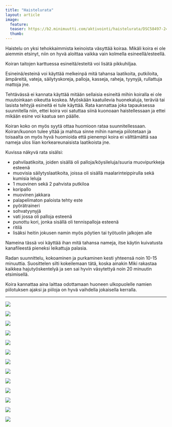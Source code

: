```yaml
---
title: "Haistelurata"
layout: article
image:
  feature:
  teaser: https://b2.minimuutti.com/aktivointi/haistelurata/DSC58497-245px.jpg
  thumb:
---
```


Haistelu on yksi tehokkaimmista keinoista väsyttää koiraa. Mikäli koira ei ole aiemmin etsinyt, niin on hyvä aloittaa vaikka vain kolmella esineellä/esteellä.

Koiran taitojen karttuessa esineitä/esteitä voi lisätä pikkuhiljaa.

Esineinä/esteinä voi käyttää melkeinpä mitä tahansa laatikoita, putkiloita, ämpäreitä, vateja, säilytyskoreja, palloja, kasseja, raheja, tyynyjä, rullattuja mattoja jne.

Tehtävässä ei kannata käyttää mitään sellaisia esineitä mihin koiralla ei ole muutoinkaan oikeutta koskea. Myöskään kaatuilevia huonekaluja, teräviä tai lasista tehtyjä esineitä ei tule käyttää. Rata kannattaa joka tapauksessa suunnitella niin, ettei koira voi satuttaa siinä kuonoaan haistellessaan ja ettei mikään esine voi kaatua sen päälle.

Koiran koko on myös syytä ottaa huomioon rataa suunnitellessaan. Koiran/kuonon tulee yltää ja mahtua sinne mihin nameja piilotetaan ja toisaalta on myös hyvä huomioida että pienempi koira ei välttämättä saa nameja ulos liian korkeareunaisista laatikoista jne.

Kuvissa näkyvä rata sisälsi:

- pahvilaatikoita, joiden sisällä oli palloja/köysileluja/suuria muovipurkkeja esteenä
- muovisia säilytyslaatikoita, joissa oli sisällä maalarinteippirulla sekä kumisia leluja
- 1 muovinen sekä 2 pahvista putkiloa
- koripallo
- muovinen jakkara
- palapelimaton paloista tehty este
- pyörätraineri
- sohvatyynyjä
- vati jossa oli palloja esteenä
- punottu kori, jonka sisällä oli tennispalloja esteenä
- ritilä
- lisäksi heitin jokusen namin myös pöytien tai työtuolin jalkojen alle

Nameina tässä voi käyttää ihan mitä tahansa nameja, itse käytin kuivatusta kanafileestä pieneksi leikattuja palasia.

Radan suunnittelu, kokoaminen ja purkaminen kesti yhteensä noin 10-15 minuuttia. Suosittelen silti kokeilemaan tätä, koska ainakin Miki rakastaa kaikkea hajutyöskentelyä ja sen sai hyvin väsytettyä noin 20 minuutin etsimisellä. 

Koira kannattaa aina laittaa odottamaan huoneen ulkopuolelle namien piilotuksen ajaksi ja piiloja on hyvä vaihdella jokaisella kerralla.

---

![](https://b2.minimuutti.com/aktivointi/haistelurata/DSC58497-800px.jpg)

![](https://b2.minimuutti.com/aktivointi/haistelurata/DSC58550-800px.jpg)

![](https://b2.minimuutti.com/aktivointi/haistelurata/DSC58517-800px.jpg)

![](https://b2.minimuutti.com/aktivointi/haistelurata/DSC58525-800px.jpg)

![](https://b2.minimuutti.com/aktivointi/haistelurata/DSC58539-800px.jpg)

![](https://b2.minimuutti.com/aktivointi/haistelurata/DSC58571-800px.jpg)

![](https://b2.minimuutti.com/aktivointi/haistelurata/DSC58613-800px.jpg)

![](https://b2.minimuutti.com/aktivointi/haistelurata/DSC58619-800px.jpg)

![](https://b2.minimuutti.com/aktivointi/haistelurata/DSC58634-800px.jpg)

![](https://b2.minimuutti.com/aktivointi/haistelurata/DSC58632-800px.jpg)

![](https://b2.minimuutti.com/aktivointi/haistelurata/DSC58640-800px.jpg)

![](https://b2.minimuutti.com/aktivointi/haistelurata/DSC58652-800px.jpg)

![](https://b2.minimuutti.com/aktivointi/haistelurata/DSC58672-800px.jpg)
